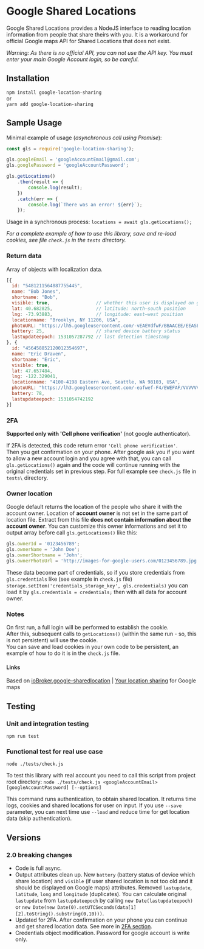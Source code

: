 # Google Shared Locations

Google Shared Locations provides a NodeJS interface to reading location information from people that share theirs with you. It is a workaround for official Google maps API for Shared Locations that does not exist.

_Warning: As there is no official API, you can not use the API key. You must enter your main Google Account login, so be careful._

## Installation

`npm install google-location-sharing`  
or  
`yarn add google-location-sharing`

## Sample Usage

Minimal example of usage (_asynchronous call using Promise_):

```js
const gls = require('google-location-sharing');

gls.googleEmail = 'googleAccountEmail@gmail.com';
gls.googlePassword = 'googleAccountPassword';

gls.getLocations()
    .then(result => {
        console.log(result);
    })
    .catch(err => {
        console.log(`There was an error! ${err}`);
    });
```

Usage in a synchronous process: `locations = await gls.getLocations();`

_For a complete example of how to use this library, save and re-load cookies, see file `check.js` in the `tests` directory._

### Return data

Array of objects with localization data.

```javascript
[{
  id: "5481211564887755445",
  name: "Bob Jones",
  shortname: "Bob",
  visible: true,                 // whether this user is displayed on google maps
  lat: 40.682825,                // latitude: north–south position
  lng: -73.93883,                // longitude: east–west position
  locationname: "Brooklyn, NY 11206, USA",
  photoURL: "https://lh5.googleusercontent.com/-vEAEVdfwF/BBAACEE/EEASEASERR/6484EWAF/photo.jpg",
  battery: 25,                   // shared device battery status
  lastupdateepoch: 1531057287792 // last detection timestamp
}, {
  id: "456458852120012354697",
  name: "Eric Draven",
  shortname: "Eric",
  visible: true,
  lat: 47.657484,
  lng: -122.329041,
  locationname: "4100-4198 Eastern Ave, Seattle, WA 98103, USA",
  photoURL: "https://lh3.googleusercontent.com/-eafwef-F4/EWEFAF/VVVVVVAWE/fewa_3482f/photo.jpg",
  battery: 78,
  lastupdateepoch: 1531054742192
}]
```

### 2FA

**Supported only with 'Cell phone verification'** (not google authenticator).

If 2FA is detected, this code return error `'Cell phone verification'`.  
Then you get confirmation on your phone. After google ask you if you want to allow a new account login and you agree with that, you can call `gls.getLocations()` again and the code will continue running with the original credentials set in previous step. For full example see `check.js` file in `tests\` directory.

### Owner location

Google default returns the location of the people who share it with the account owner. Location of **account owner** is not set in the same part of location file. Extract from this file **does not contain information about the account owner**. You can customize this owner informations and set it to output array before call `gls.getLocations()` like this:

```javascript
gls.ownerId = '0123456789';
gls.ownerName = 'John Doe';
gls.ownerShortname = 'John';
gls.ownerPhotoUrl = 'http://images-for-google-users.com/0123456789.jpg';
```

These data become part of credentials, so if you store credentials from `gls.credentials` like (see example in `check.js` file) `storage.setItem('credentials_storage_key', gls.credentials)` you can load it by `gls.credentials = credentials;` then with all data for account owner.

### Notes

On first run, a full login will be performed to establish the cookie.  
After this, subsequent calls to `getLocations()` (within the same run - so, this is not persistent) will use the cookie.  
You can save and load cookies in your own code to be persistent, an example of how to do it is in the `check.js` file.

#### Links

Based on [ioBroker.google-sharedlocation](<https://github.com/t4qjXH8N/ioBroker.google-sharedlocation>) | [Your location sharing](<https://myaccount.google.com/locationsharing>) for Google maps

## Testing

### Unit and integration testing

`npm run test`

### Functional test for real use case

`node ./tests/check.js`

To test this library with real account you need to call this script from project root directory: `node ./tests/check.js <googleAccountEmail> [googleAccountPassword] [--options]`

This command runs authentication, to obtain shared location. It returns time logs, cookies and shared locations for user on input. If you use `--save` parameter, you can next time use `--load` and reduce time for get location data (skip authentication).

## Versions

### 2.0 breaking changes

- Code is full async.
- Output attributes clean up. New `battery` (battery status of device which share location) and `visible` (if user shared location is not too old and it should be displayed on Google maps) attributes. Removed `lastupdate`, `latitude`, `long` and `longitude` (duplicates). You can calculate original `lastupdate` from `lastupdateepoch` by calling `new Date(lastupdateepoch)` or `new Date(new Date(0).setUTCSeconds(data[1][2].toString().substring(0,10)))`.
- Updated for 2FA. After confirmation on your phone you can continue and get shared location data. See more in [2FA section](#2FA).
- Credentials object modification. Password for google account is write only.
